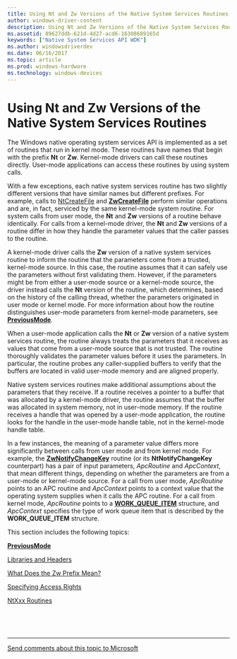 ```yaml
---
title: Using Nt and Zw Versions of the Native System Services Routines
author: windows-driver-content
description: Using Nt and Zw Versions of the Native System Services Routines
ms.assetid: 89627ddb-621d-4d27-acd6-16308689165d
keywords: ["Native System Services API WDK"]
ms.author: windowsdriverdev
ms.date: 06/16/2017
ms.topic: article
ms.prod: windows-hardware
ms.technology: windows-devices
---
```


# Using Nt and Zw Versions of the Native System Services Routines


The Windows native operating system services API is implemented as a set of routines that run in kernel mode. These routines have names that begin with the prefix **Nt** or **Zw**. Kernel-mode drivers can call these routines directly. User-mode applications can access these routines by using system calls.

With a few exceptions, each native system services routine has two slightly different versions that have similar names but different prefixes. For example, calls to [NtCreateFile](http://go.microsoft.com/fwlink/p/?linkid=157250) and [**ZwCreateFile**](https://msdn.microsoft.com/library/windows/hardware/ff566424) perform similar operations and are, in fact, serviced by the same kernel-mode system routine. For system calls from user mode, the **Nt** and **Zw** versions of a routine behave identically. For calls from a kernel-mode driver, the **Nt** and **Zw** versions of a routine differ in how they handle the parameter values that the caller passes to the routine.

A kernel-mode driver calls the **Zw** version of a native system services routine to inform the routine that the parameters come from a trusted, kernel-mode source. In this case, the routine assumes that it can safely use the parameters without first validating them. However, if the parameters might be from either a user-mode source or a kernel-mode source, the driver instead calls the **Nt** version of the routine, which determines, based on the history of the calling thread, whether the parameters originated in user mode or kernel mode. For more information about how the routine distinguishes user-mode parameters from kernel-mode parameters, see [**PreviousMode**](previousmode.md).

When a user-mode application calls the **Nt** or **Zw** version of a native system services routine, the routine always treats the parameters that it receives as values that come from a user-mode source that is not trusted. The routine thoroughly validates the parameter values before it uses the parameters. In particular, the routine probes any caller-supplied buffers to verify that the buffers are located in valid user-mode memory and are aligned properly.

Native system services routines make additional assumptions about the parameters that they receive. If a routine receives a pointer to a buffer that was allocated by a kernel-mode driver, the routine assumes that the buffer was allocated in system memory, not in user-mode memory. If the routine receives a handle that was opened by a user-mode application, the routine looks for the handle in the user-mode handle table, not in the kernel-mode handle table.

In a few instances, the meaning of a parameter value differs more significantly between calls from user mode and from kernel mode. For example, the [**ZwNotifyChangeKey**](https://msdn.microsoft.com/library/windows/hardware/ff566488) routine (or its **NtNotifyChangeKey** counterpart) has a pair of input parameters, *ApcRoutine* and *ApcContext*, that mean different things, depending on whether the parameters are from a user-mode or kernel-mode source. For a call from user mode, *ApcRoutine* points to an APC routine and *ApcContext* points to a context value that the operating system supplies when it calls the APC routine. For a call from kernel mode, *ApcRoutine* points to a [**WORK\_QUEUE\_ITEM**](https://msdn.microsoft.com/library/windows/hardware/ff557304) structure, and *ApcContext* specifies the type of work queue item that is described by the **WORK\_QUEUE\_ITEM** structure.

This section includes the following topics:

[**PreviousMode**](previousmode.md)

[Libraries and Headers](libraries-and-headers.md)

[What Does the Zw Prefix Mean?](what-does-the-zw-prefix-mean-.md)

[Specifying Access Rights](access-mask.md)

[NtXxx Routines](ntxxx-routines.md)

 

 


--------------------
[Send comments about this topic to Microsoft](mailto:wsddocfb@microsoft.com?subject=Documentation%20feedback%20%5Bkernel\kernel%5D:%20Using%20Nt%20and%20Zw%20Versions%20of%20the%20Native%20System%20Services%20Routines%20%20RELEASE:%20%286/14/2017%29&body=%0A%0APRIVACY%20STATEMENT%0A%0AWe%20use%20your%20feedback%20to%20improve%20the%20documentation.%20We%20don't%20use%20your%20email%20address%20for%20any%20other%20purpose,%20and%20we'll%20remove%20your%20email%20address%20from%20our%20system%20after%20the%20issue%20that%20you're%20reporting%20is%20fixed.%20While%20we're%20working%20to%20fix%20this%20issue,%20we%20might%20send%20you%20an%20email%20message%20to%20ask%20for%20more%20info.%20Later,%20we%20might%20also%20send%20you%20an%20email%20message%20to%20let%20you%20know%20that%20we've%20addressed%20your%20feedback.%0A%0AFor%20more%20info%20about%20Microsoft's%20privacy%20policy,%20see%20http://privacy.microsoft.com/default.aspx. "Send comments about this topic to Microsoft")



